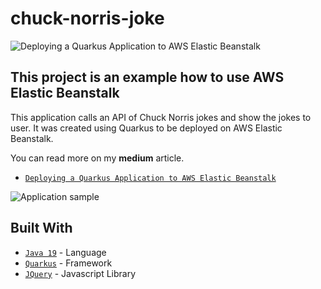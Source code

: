# chuck-norris-joke
![Deploying a Quarkus Application to AWS Elastic Beanstalk](https://miro.medium.com/v2/resize:fit:720/format:webp/1*F5iuR1K0ngxAnEgb8L8CrQ.png)
## This project is an example how to use AWS Elastic Beanstalk

This application calls an API of Chuck Norris jokes and show the jokes to user. It was created using Quarkus to be deployed on AWS Elastic Beanstalk.

You can read more on my <b>medium</b> article.

- [`Deploying a Quarkus Application to AWS Elastic Beanstalk`](https://medium.com/@ricardohsmello/deploying-a-quarkus-application-to-aws-elastic-beanstalk-73c7a1962a32) 

![Application sample](https://miro.medium.com/v2/resize:fit:4800/1*RdvU3F9YhPLyCkwPGP5n7Q.gif)


## Built With

- [`Java 19`](https://www.oracle.com/java/technologies/javase/19-0-2-relnotes.html/) - Language
- [`Quarkus`](https://quarkus.io/) - Framework
- [`JQuery`](https://jquery.com/) - Javascript Library
